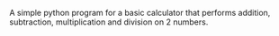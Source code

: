 A simple python program for a basic calculator that performs addition, subtraction, multiplication and division on 2 numbers.